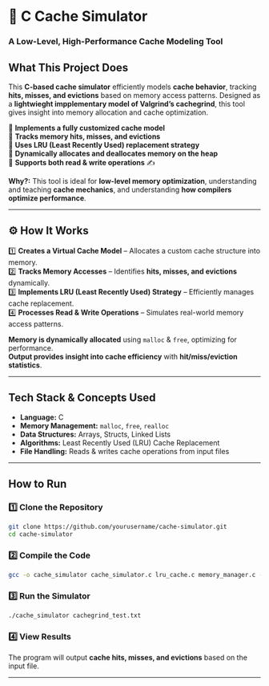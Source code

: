 # 🚀 **C Cache Simulator**  
### **A Low-Level, High-Performance Cache Modeling Tool**  

##  **What This Project Does**  
This **C-based cache simulator** efficiently models **cache behavior**, tracking **hits, misses, and evictions** based on memory access patterns. Designed as a **lightwieght impplementary model of Valgrind’s cachegrind**, this tool gives insight into memory allocation and cache optimization.  

🔹 **Implements a fully customized cache model**   
🔹 **Tracks memory hits, misses, and evictions**   
🔹 **Uses LRU (Least Recently Used) replacement strategy**   
🔹 **Dynamically allocates and deallocates memory on the heap**   
🔹 **Supports both read & write operations** ✍ 

 **Why?:** This tool is ideal for **low-level memory optimization**, understanding and teaching **cache mechanics**, and understanding **how compilers optimize performance**.  

---  

## ⚙️ **How It Works**  
1️⃣ **Creates a Virtual Cache Model** – Allocates a custom cache structure into memory.  
2️⃣ **Tracks Memory Accesses** – Identifies **hits, misses, and evictions** dynamically.  
3️⃣ **Implements LRU (Least Recently Used) Strategy** – Efficiently manages cache replacement.  
4️⃣ **Processes Read & Write Operations** – Simulates real-world memory access patterns.  

 **Memory is dynamically allocated** using `malloc` & `free`, optimizing for performance.  
 **Output provides insight into cache efficiency** with **hit/miss/eviction statistics**.  

---  

##  **Tech Stack & Concepts Used**  
- **Language:** C   
- **Memory Management:** `malloc`, `free`, `realloc`  
- **Data Structures:** Arrays, Structs, Linked Lists  
- **Algorithms:** Least Recently Used (LRU) Cache Replacement  
- **File Handling:** Reads & writes cache operations from input files  

---  

##  **How to Run**  
### 1️⃣ Clone the Repository  
```bash  
git clone https://github.com/yourusername/cache-simulator.git  
cd cache-simulator  
```  

### 2️⃣ Compile the Code  
```bash  
gcc -o cache_simulator cache_simulator.c lru_cache.c memory_manager.c -Wall -Wextra  
```  

### 3️⃣ Run the Simulator  
```bash  
./cache_simulator cachegrind_test.txt  
```  

### 4️⃣ View Results  
The program will output **cache hits, misses, and evictions** based on the input file.  

---  




